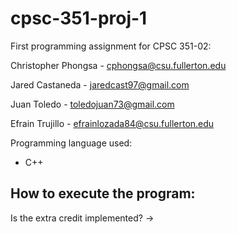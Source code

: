 # cpsc-351-proj-1
First programming assignment for CPSC 351-02:

Christopher Phongsa   -   cphongsa@csu.fullerton.edu

Jared Castaneda       -   jaredcast97@gmail.com

Juan Toledo           -   toledojuan73@gmail.com

Efrain Trujillo       -   efrainlozada84@csu.fullerton.edu


Programming language used: 
- C++


How to execute the program:
- 

Is the extra credit implemented? ->



